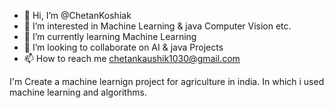 - 👋 Hi, I’m @ChetanKoshiak
- 👀 I’m interested in Machine Learning & java Computer Vision etc.
- 🌱 I’m currently learning Machine Learning
- 💞️ I’m looking to collaborate on AI & java Projects
- 📫 How to reach me chetankaushik1030@gmail.com


I'm Create a machine learnign project for agriculture in india. In which i used machine learning and algorithms.

<!---
ChetanKoshiak/ChetanKoshiak is a ✨ special ✨ repository because its `README.md` (this file) appears on your GitHub profile.
You can click the Preview link to take a look at your changes.
--->
